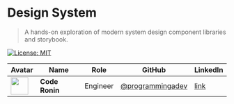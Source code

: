 # Design System

> A hands-on exploration of modern system design component libraries and storybook.

[![License: MIT](https://img.shields.io/badge/license-MIT-green.svg)](./LICENSE)

| Avatar | Name | Role | GitHub | LinkedIn |
|--------|------|------|--------|----------|
| <img src="https://avatars.githubusercontent.com/u/121334918?v=4&size=64" width="40" /> | **Code Ronin** | Engineer | [@programmingadev](https://github.com/programmingadev) | [link](https://www.linkedin.com/in/leandro-miranda-fahur-machado/)
